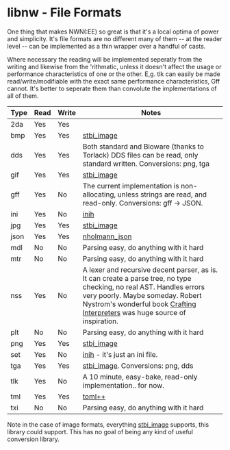 # libnw - File Formats

One thing that makes NWN(:EE) so great is that it's a local optima of power and simplicity.  It's file formats are no different many of them -- at the reader level -- can be implemented as a thin wrapper over a handful of casts.

Where necessary the reading will be implemented seperatly from the writing and likewise from the 'rithmatic, unless it doesn't affect the usage or performance characteristics of one or the other.  E,g. tlk can easily be made read/write/modifiable with the exact same performance characteristics, Gff cannot.  It's better to seperate them than convolute the implementations of all of them.

| Type    |  Read      | Write  | Notes
| ------- | ---------- | ------ | --------------------------------------------------------
|   2da   |    Yes     |   Yes  |
|   bmp   |    Yes     |   Yes  | [stbi_image](https://github.com/nothings/stb)
|   dds   |    Yes     |   Yes  | Both standard and Bioware (thanks to Torlack) DDS files can be read, only standard written. Conversions: png, tga
|   gif   |    Yes     |   Yes  | [stbi_image](https://github.com/nothings/stb)
|   gff   |    Yes     |   No   | The current implementation is non-allocating, unless strings are read, and read-only.  Conversions: gff -> JSON.
|   ini   |    Yes     |   No   | [inih](https://github.com/benhoyt/inih)
|   jpg   |    Yes     |   Yes  | [stbi_image](https://github.com/nothings/stb)
|   json  |    Yes     |   Yes  | [nholmann_json](https://github.com/nlohmann/json)
|   mdl   |    No      |   No   | Parsing easy, do anything with it hard
|   mtr   |    No      |   No   | Parsing easy, do anything with it hard
|   nss   |    Yes     |   No   | A lexer and recursive decent parser, as is.  It can create a parse tree, no type checking, no real AST.  Handles errors very poorly.  Maybe someday.  Robert Nystrom's wonderful book [Crafting Interpreters](https://craftinginterpreters.com/) was huge source of inspiration.
|   plt   |    No      |   No   | Parsing easy, do anything with it hard
|   png   |    Yes     |   Yes  | [stbi_image](https://github.com/nothings/stb)
|   set   |    Yes     |   No   | [inih](https://github.com/benhoyt/inih) - it's just an ini file.
|   tga   |    Yes     |   Yes  | [stbi_image](https://github.com/nothings/stb). Conversions: png, dds
|   tlk   |    Yes     |   No   | A 10 minute, easy-bake, read-only implementation.. for now.
|   tml   |    Yes     |   Yes  | [toml++](https://github.com/marzer/tomlplusplus/)
|   txi   |    No      |   No   | Parsing easy, do anything with it hard

Note in the case of image formats, everything [stbi_image](https://github.com/nothings/stb) supports, this library could support.  This has no goal of being any kind of useful conversion library.

